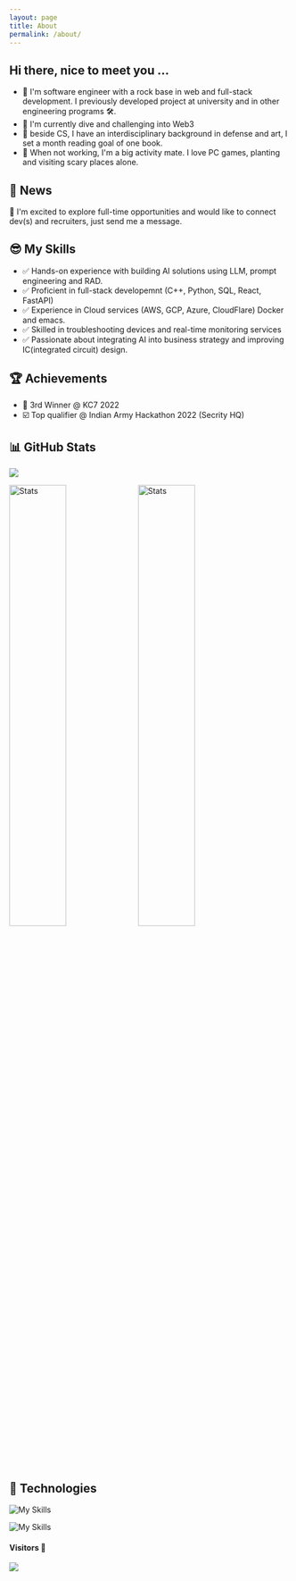 ```yaml
---
layout: page
title: About
permalink: /about/
---
```


## Hi there, nice to meet you ... 

- 🚀 I'm software engineer with a rock base in web and full-stack development. I previously developed project at university and in other engineering programs 🛠️. 
- 🌱 I'm currently dive and challenging into Web3
- 📗 beside CS, I have an interdisciplinary background in defense and art, I set a month reading goal of one book.
- 🍏 When not working, I'm a big activity mate. I love PC games, planting and visiting scary places alone.

## 📢 News
👔 I'm excited to explore full-time opportunities and would like to connect dev(s) and recruiters, just send me a message.

## 😎 My Skills
- ✅ Hands-on experience with building AI solutions using LLM, prompt engineering and RAD.
- ✅ Proficient in full-stack developemnt (C++, Python, SQL, React, FastAPI)
- ✅ Experience in Cloud services (AWS, GCP, Azure, CloudFlare) Docker and emacs.
- ✅ Skilled in troubleshooting devices and real-time monitoring services
- ✅ Passionate about integrating AI into business strategy and improving IC(integrated circuit) design.

## 🏆 Achievements
- 🥇 3rd Winner @ KC7 2022
- ☑️ Top qualifier @ Indian Army Hackathon 2022 (Secrity HQ)

## 📊 GitHub Stats
![](https://github-profile-summary-cards.vercel.app/api/cards/profile-details?username=stlajay&theme=2077)

<p align="left">
	<img src="https://github-profile-summary-cards.vercel.app/api/cards/repos-per-language?username=stlajay&theme=blue_green" alt="Stats" style="width: 45%; display: inline-block;"  />
	<img src="https://github-profile-summary-cards.vercel.app/api/cards/stats?username=stlajay&theme=blue_green" alt="Stats" style="width: 45%; display: inline-block;"  />
</p>

## 🎯 Technologies
![My Skills](https://skillicons.dev/icons?i=cpp,py,js,react,materialui,nodejs,html,css,rust)

![My Skills](https://skillicons.dev/icons?i=linux,vscode,sqlite,mongodb,bash,bootstrap,figma,threejs,ps)

#### Visitors 👀
<img src="https://profile-counter.glitch.me/stlajay/count.svg" target="_blank">